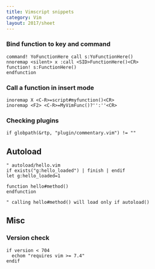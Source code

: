 ```yaml
---
title: Vimscript snippets
category: Vim
layout: 2017/sheet
---
```


### Bind function to key and command

    command! YoFunctionHere call s:YoFunctionHere()
    nnoremap <silent> x :call <SID>FunctionHere()<CR>
    function! s:FunctionHere()
    endfunction

### Call a function in insert mode

    inoremap X <C-R>=script#myfunction()<CR>
    inoremap <F2> <C-R>=MyVimFunc()?'':''<CR>

### Checking plugins

    if globpath(&rtp, "plugin/commentary.vim") != ""

## Autoload

    " autoload/hello.vim
    if exists("g:hello_loaded") | finish | endif
    let g:hello_loaded=1

    function hello#method()
    endfunction

    " calling hello#method() will load only if autoload()

## Misc

### Version check

    if version < 704
      echom "requires vim >= 7.4"
    endif

